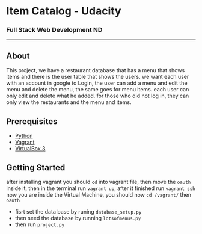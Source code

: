 # Item Catalog - Udacity
### Full Stack Web Development ND
_______________________
## About
This project, we have a restaurant database that has a menu 
that shows items and there is the user table that shows the users.
we want each user with an account in google to Login, the user can add a menu and edit the menu and delete the menu, the same goes for menu items.
each user can only edit and delete what he added.
for those who did not log in, they can only view the restaurants and the menu and items.


## Prerequisites
* [Python ](https://www.python.org/downloads/release/python-271/) 
* [Vagrant](https://www.vagrantup.com/)
* [VirtualBox 3](https://www.virtualbox.org/wiki/Downloads)


## Getting Started 
after installing vagrant you should ```cd``` into vagrant file, then move the ```oauth``` inside it, then in the terminal run ```vagrant up```, after it finished run ```vagrant ssh``` now you are inside the Virtual Machine, you should now ```cd /vagrant/``` then ``` oauth ```  
* fisrt set the data base by runing ```database_setup.py ```
* then seed the database by running ```lotsofmenus.py```
* then  run ```project.py```
 



